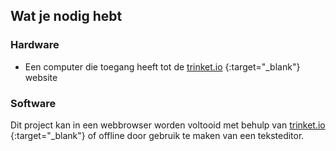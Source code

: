 ## Wat je nodig hebt

### Hardware

+ Een computer die toegang heeft tot de [trinket.io](https://trinket.io) {:target="_blank"} website

### Software

Dit project kan in een webbrowser worden voltooid met behulp van [trinket.io](https://trinket.io) {:target="_blank"} of offline door gebruik te maken van een teksteditor.